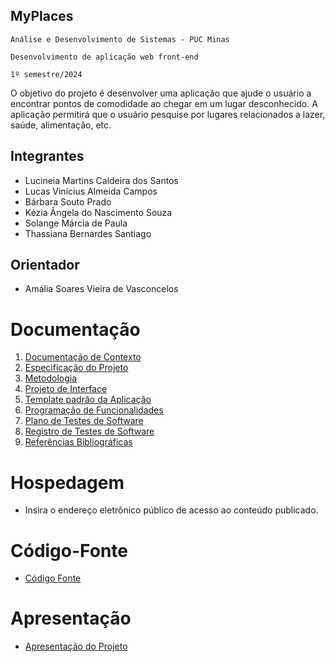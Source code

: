 ## MyPlaces

`Análise e Desenvolvimento de Sistemas - PUC Minas`

`Desenvolvimento de aplicação web front-end`

`1º semestre/2024`

O objetivo do projeto é desenvolver uma aplicação que ajude o usuário a encontrar pontos de comodidade ao chegar em um lugar desconhecido.
A aplicação permitirá que o usuário pesquise por lugares relacionados a lazer, saúde, alimentação, etc.

## Integrantes

* Lucineia Martins Caldeira dos Santos
* Lucas Vinícius Almeida Campos
* Bárbara Souto Prado
* Kézia Ângela do Nascimento Souza
* Solange Márcia de Paula
* Thassiana Bernardes Santiago

## Orientador

* Amália Soares Vieira de Vasconcelos

# Documentação

<ol>
<li><a href="documentos/01-Documentação de Contexto.md"> Documentação de Contexto</a></li>
<li><a href="documentos/02-Especificação do Projeto.md"> Especificação do Projeto</a></li>
<li><a href="documentos/03-Metodologia.md"> Metodologia</a></li>
<li><a href="documentos/04-Projeto de Interface.md"> Projeto de Interface</a></li>
<li><a href="documentos/05-Template padrão da Aplicação.md"> Template padrão da Aplicação</a></li>
<li><a href="documentos/06-Programação de Funcionalidades.md"> Programação de Funcionalidades</a></li>
<li><a href="documentos/07-Plano de Testes de Software.md"> Plano de Testes de Software</a></li>
<li><a href="documentos/08-Registro de Testes de Software.md"> Registro de Testes de Software</a></li>
<li><a href="documentos/09-Referências Bibliográficas.md"> Referências Bibliográficas</a></li>
</ol>

# Hospedagem

* Insira o endereço eletrônico público de acesso ao conteúdo publicado. 

# Código-Fonte

* <a href="codigo-fonte/README.md">Código Fonte</a>

# Apresentação

* <a href="apresentacao/README.md">Apresentação do Projeto</a>
